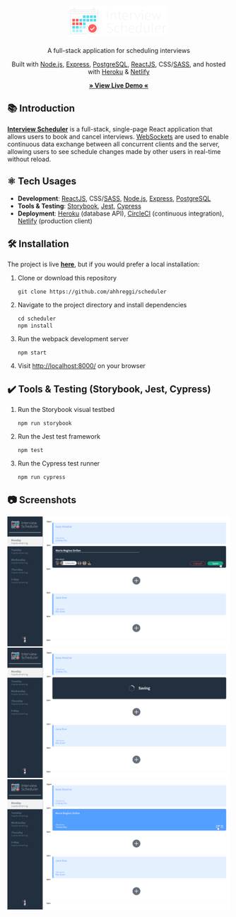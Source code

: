<!-- TITLE -->
<div align="center">
<h1>
<a href="https://ahhreggi-scheduler.netlify.app/">
<img src="public/images/logo.png" alt="Interview Scheduler" />
<a>
</h1>
<p>A full-stack application for scheduling interviews
</p>

<p>Built with <a href="https://nodejs.org/en/">Node.js</a>, <a href="https://expressjs.com/">Express</a>, <a href="https://www.postgresql.org/">PostgreSQL</a>, <a href="https://reactjs.org/">ReactJS</a>, CSS/<a href="https://sass-lang.com/">SASS</a>, and hosted with <a href="https://www.heroku.com/">Heroku</a> & <a href="https://www.netlify.com/">Netlify</a></p>

<b><a href="https://ahhreggi-scheduler.netlify.app/" target="_blank">
   » View Live Demo «
</a></b>

</div>

<!-- INTRODUCTION -->

## 📚 Introduction

<b>[Interview Scheduler](https://ahhreggi-scheduler.netlify.app/)</b> is a full-stack, single-page React application that allows users to book and cancel interviews. [WebSockets](https://javascript.info/websocket) are used to enable continuous data exchange between all concurrent clients and the server, allowing users to see schedule changes made by other users in real-time without reload.

## ⚛️ Tech Usages

- <b>Development</b>: <a href="https://reactjs.org/">ReactJS</a>, CSS/<a href="https://sass-lang.com/">SASS</a>, <a href="https://nodejs.org/en/">Node.js</a>, <a href="https://expressjs.com/">Express</a>, <a href="https://www.postgresql.org/">PostgreSQL</a>
- <b>Tools & Testing</b>: <a href="https://storybook.js.org/">Storybook<a/>, <a href="https://jestjs.io/">Jest</a>, <a href="https://www.cypress.io/">Cypress</a>
- <b>Deployment</b>: <a href="https://www.heroku.com/">Heroku</a> (database API), <a href="https://circleci.com/">CircleCI</a> (continuous integration), <a href="https://www.netlify.com/">Netlify</a> (production client)

## 🛠 Installation

The project is live
<b><a href="https://ahhreggi-scheduler.netlify.app/" target="_blank">here</a></b>, but if you would prefer a local installation:

1. Clone or download this repository
   ```
   git clone https://github.com/ahhreggi/scheduler
   ```
2. Navigate to the project directory and install dependencies
   ```
   cd scheduler
   npm install
   ```
3. Run the webpack development server
   ```
   npm start
   ```
5. Visit <a href="http://localhost:8000/">http://localhost:8000/</a> on your browser

## ✔️ Tools & Testing (Storybook, Jest, Cypress)

1. Run the Storybook visual testbed
   ```
   npm run storybook
   ```
2. Run the Jest test framework
   ```
   npm test
   ```
3. Run the Cypress test runner
   ```
   npm run cypress
   ```

## 📷 Screenshots

<img src="public/images/create.png" alt="Create Interview" />
<img src="public/images/saving.png" alt="Saving Interview" />
<img src="public/images/added.png" alt="Added Interview" />
